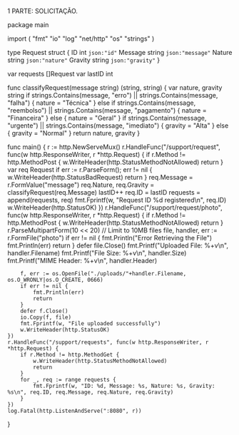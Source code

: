 1 PARTE:
SOLICITAÇÃO.



package main

import (
	"fmt"
	"io"
	"log"
	"net/http"
	"os"
	"strings"
)

type Request struct {
	ID       int    `json:"id"`
	Message  string `json:"message"`
	Nature   string `json:"nature"`
	Gravity  string `json:"gravity"`
}

var requests []Request
var lastID int

func classifyRequest(message string) (string, string) {
	var nature, gravity string
	if strings.Contains(message, "erro") || strings.Contains(message, "falha") {
		nature = "Técnica"
	} else if strings.Contains(message, "reembolso") || strings.Contains(message, "pagamento") {
		nature = "Financeira"
	} else {
		nature = "Geral"
	}
	if strings.Contains(message, "urgente") || strings.Contains(message, "imediato") {
		gravity = "Alta"
	} else {
		gravity = "Normal"
	}
	return nature, gravity
}

func main() {
	r := http.NewServeMux()
	r.HandleFunc("/support/request", func(w http.ResponseWriter, r *http.Request) {
		if r.Method != http.MethodPost {
			w.WriteHeader(http.StatusMethodNotAllowed)
			return
		}
		var req Request
		if err := r.ParseForm(); err != nil {
			w.WriteHeader(http.StatusBadRequest)
			return
		}
		req.Message = r.FormValue("message")
		req.Nature, req.Gravity = classifyRequest(req.Message)
		lastID++
		req.ID = lastID
		requests = append(requests, req)
		fmt.Fprintf(w, "Request ID %d registered\n", req.ID)
		w.WriteHeader(http.StatusOK)
	})
	r.HandleFunc("/support/request/photo", func(w http.ResponseWriter, r *http.Request) {
		if r.Method != http.MethodPost {
			w.WriteHeader(http.StatusMethodNotAllowed)
			return
		}
		r.ParseMultipartForm(10 << 20) // Limit to 10MB files
		file, handler, err := r.FormFile("photo")
		if err != nil {
			fmt.Println("Error Retrieving the File")
			fmt.Println(err)
			return
		}
		defer file.Close()
		fmt.Printf("Uploaded File: %+v\n", handler.Filename)
		fmt.Printf("File Size: %+v\n", handler.Size)
		fmt.Printf("MIME Header: %+v\n", handler.Header)

		f, err := os.OpenFile("./uploads/"+handler.Filename, os.O_WRONLY|os.O_CREATE, 0666)
		if err != nil {
			fmt.Println(err)
			return
		}
		defer f.Close()
		io.Copy(f, file)
		fmt.Fprintf(w, "File uploaded successfully")
		w.WriteHeader(http.StatusOK)
	})
	r.HandleFunc("/support/requests", func(w http.ResponseWriter, r *http.Request) {
		if r.Method != http.MethodGet {
			w.WriteHeader(http.StatusMethodNotAllowed)
			return
		}
		for _, req := range requests {
			fmt.Fprintf(w, "ID: %d, Message: %s, Nature: %s, Gravity: %s\n", req.ID, req.Message, req.Nature, req.Gravity)
		}
	})
	log.Fatal(http.ListenAndServe(":8080", r))
}



